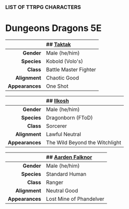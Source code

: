 
### LIST OF TTRPG CHARACTERS

# Dungeons <i class="fab fa-d-and-d"></i> Dragons 5E

<!-- ![Image](/character-aarden.png) -->


|  | ## [Taktak]() |
| ---: | :--- |
| **Gender** | Male (he/him) |
| **Species** | Kobold (Volo's) |
| **Class** | Battle Master Fighter |
| **Alignment** | Chaotic Good |
| **Appearances** | One Shot |

|  | ## [Ilkosh]() |
| ---: | :--- |
| **Gender** | Male (he/him) |
| **Species** | Dragonborn (FToD) |
| **Class** | Sorcerer |
| **Alignment** | Lawful Neutral |
| **Appearances** | The Wild Beyond the Witchlight |

|  | ## [Aarden Falknor]() |
| ---: | :--- |
| **Gender** | Male (he/him) |
| **Species** | Standard Human |
| **Class** | Ranger |
| **Alignment** | Neutral Good |
| **Appearances** | Lost Mine of Phandelver |
